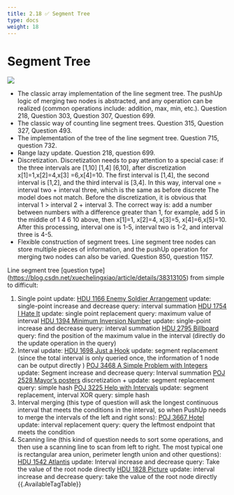 ```yaml
---
title: 2.18 ✅ Segment Tree
type: docs
weight: 18
---
```


# Segment Tree

![](https://img.halfrost.com/Leetcode/Segment_Tree.png)
- The classic array implementation of the line segment tree. The pushUp logic of merging two nodes is abstracted, and any operation can be realized (common operations include: addition, max, min, etc.). Question 218, Question 303, Question 307, Question 699.
- The classic way of counting line segment trees. Question 315, Question 327, Question 493.
- The implementation of the tree of the line segment tree. Question 715, question 732.
- Range lazy update. Question 218, question 699.
- Discretization. Discretization needs to pay attention to a special case: if the three intervals are [1,10] [1,4] [6,10], after discretization x[1]=1,x[2]=4,x[3] =6,x[4]=10. The first interval is [1,4], the second interval is [1,2], and the third interval is [3,4]. In this way, interval one = interval two + interval three, which is the same as before discrete The model does not match. Before the discretization, it is obvious that interval 1 > interval 2 + interval 3. The correct way is: add a number between numbers with a difference greater than 1, for example, add 5 in the middle of 1 4 6 10 above, then x[1]=1, x[2]=4, x[3]=5, x[4]=6,x[5]=10. After this processing, interval one is 1-5, interval two is 1-2, and interval three is 4-5.
- Flexible construction of segment trees. Line segment tree nodes can store multiple pieces of information, and the pushUp operation for merging two nodes can also be varied. Question 850, question 1157.


Line segment tree [question type] (https://blog.csdn.net/xuechelingxiao/article/details/38313105) from simple to difficult:

1. Single point update:
[HDU 1166 Enemy Soldier Arrangement](http://acm.hdu.edu.cn/showproblem.php?pid=1166) update: single-point increase and decrease query: interval summation
[HDU 1754 I Hate It](http://acm.hdu.edu.cn/showproblem.php?pid=1754) update: single point replacement query: maximum value of interval
[HDU 1394 Minimum Inversion Number](http://acm.hdu.edu.cn/showproblem.php?pid=1394) update: single-point increase and decrease query: interval summation
[HDU 2795 Billboard](http://acm.hdu.edu.cn/showproblem.php?pid=2795) query: find the position of the maximum value in the interval (directly do the update operation in the query)
2. Interval update:
[HDU 1698 Just a Hook](http://acm.hdu.edu.cn/showproblem.php?pid=1698) update: segment replacement (since the total interval is only queried once, the information of 1 node can be output directly )
[POJ 3468 A Simple Problem with Integers](http://poj.org/problem?id=3468) update: Segment increase and decrease query: Interval summation
[POJ 2528 Mayor’s posters](http://poj.org/problem?id=2528) discretization + update: segment replacement query: simple hash
[POJ 3225 Help with Intervals](http://poj.org/problem?id=3225) update: segment replacement, interval XOR query: simple hash
3. Interval merging (this type of question will ask the longest continuous interval that meets the conditions in the interval, so when PushUp needs to merge the intervals of the left and right sons):
[POJ 3667 Hotel](http://poj.org/problem?id=3667) update: interval replacement query: query the leftmost endpoint that meets the condition
4. Scanning line (this kind of question needs to sort some operations, and then use a scanning line to scan from left to right. The most typical one is rectangular area union, perimeter length union and other questions):
[HDU 1542 Atlantis](http://acm.hdu.edu.cn/showproblem.php?pid=1542) update: Interval increase and decrease query: Take the value of the root node directly
[HDU 1828 Picture](http://acm.hdu.edu.cn/showproblem.php?pid=1828) update: interval increase and decrease query: take the value of the root node directly
{{.AvailableTagTable}}